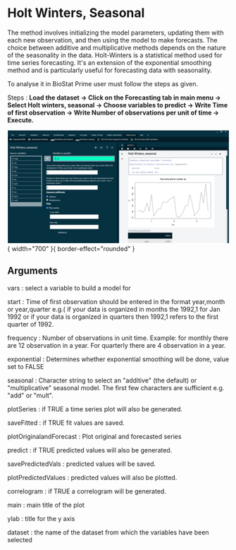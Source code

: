 # Holt Winters, Seasonal

The method involves initializing the model parameters, updating them with each new observation, and then using the model to make forecasts. The choice between additive and multiplicative methods depends on the nature of the seasonality in the data. Holt-Winters is a statistical method used for time series forecasting. It's an extension of the exponential smoothing method and is particularly useful for forecasting data with seasonality.

To analyse it in BioStat Prime user must follow the steps as given.

Steps
: __Load the dataset -> Click on the Forecasting tab in main menu -> Select Holt winters, seasonal -> Choose variables to predict -> Write Time of first observation -> Write Number of observations per unit of time -> Execute.__

![alt text](screenshots/image234.png){ width="700" }{ border-effect="rounded" }

## Arguments

vars
: select a variable to build a model for

start
: Time of first observation should be entered in the format year,month or year,quarter e.g.( if your data is organized in months the 1992,1 for Jan 1992 or if your data is organized in quarters then 1992,1 refers to the first quarter of 1992.

frequency
: Number of observations in unit time. Example: for monthly there are 12 observation in a year. For quarterly there are 4 observation in a year.

exponential
: Determines whether exponential smoothing will be done, value set to FALSE

seasonal
: Character string to select an "additive" (the default) or "multiplicative" seasonal model. The first few characters are sufficient e.g. "add" or "mult".

plotSeries
: if TRUE a time series plot will also be generated.

saveFitted
: if TRUE fit values are saved.

plotOriginalandForecast
: Plot original and forecasted series

predict
: if TRUE predicted values will also be generated.

savePredictedVals
: predicted values will be saved.

plotPredictedValues
: predicted values will also be plotted.

correlogram
: if TRUE a correlogram will be generated.

main
: main title of the plot

ylab
: title for the y axis

dataset
: the name of the dataset from which the variables have been selected
